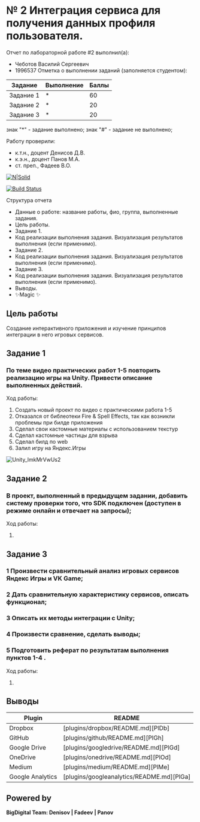 # № 2 Интеграция сервиса для получения данных профиля пользователя.
Отчет по лабораторной работе #2 выполнил(а):
- Чеботов Василий Сергеевич
- 1996537
Отметка о выполнении заданий (заполняется студентом):

| Задание | Выполнение | Баллы |
| ------ | ------ | ------ |
| Задание 1 | * | 60 |
| Задание 2 | * | 20 |
| Задание 3 | * | 20 |

знак "*" - задание выполнено; знак "#" - задание не выполнено;

Работу проверили:
- к.т.н., доцент Денисов Д.В.
- к.э.н., доцент Панов М.А.
- ст. преп., Фадеев В.О.

[![N|Solid](https://cldup.com/dTxpPi9lDf.thumb.png)](https://nodesource.com/products/nsolid)

[![Build Status](https://travis-ci.org/joemccann/dillinger.svg?branch=master)](https://travis-ci.org/joemccann/dillinger)

Структура отчета

- Данные о работе: название работы, фио, группа, выполненные задания.
- Цель работы.
- Задание 1.
- Код реализации выполнения задания. Визуализация результатов выполнения (если применимо).
- Задание 2.
- Код реализации выполнения задания. Визуализация результатов выполнения (если применимо).
- Задание 3.
- Код реализации выполнения задания. Визуализация результатов выполнения (если применимо).
- Выводы.
- ✨Magic ✨

## Цель работы
Создание интерактивного приложения и изучение принципов интеграции в него игровых сервисов.

## Задание 1
### По теме видео практических работ 1-5 повторить реализацию игры на Unity. Привести описание выполненных действий.

Ход работы:
1) Создать новый проект по видео с практическими работа 1-5
2) Отказался от библеотеки Fire & Spell Effects, так как возникли проблемы при билде приложения
3) Сделал свои кастомные материалы с использованием текстур
4) Сделал кастомные частицы для взрыва
5) Сделал билд по web
6) Залил игру на Яндекс.Игры

![Unity_lmkMrVwUs2](https://user-images.githubusercontent.com/83212097/193906327-957f9c89-2896-433c-b4b5-3c02846f9196.gif)

## Задание 2
### В проект, выполненный в предыдущем задании, добавить систему проверки того, что SDK подключен (доступен в режиме онлайн и отвечает на запросы);

Ход работы:

1)

## Задание 3
### 1 Произвести сравнительный анализ игровых сервисов Яндекс Игры и VK Game;
### 2 Дать сравнительную характеристику сервисов, описать функционал;
### 3 Описать их методы интеграции с Unity;
### 4 Произвести сравнение, сделать выводы;
### 5 Подготовить реферат по результатам выполнения пунктов 1-4 .

Ход работы:

1.

## Выводы

| Plugin | README |
| ------ | ------ |
| Dropbox | [plugins/dropbox/README.md][PlDb] |
| GitHub | [plugins/github/README.md][PlGh] |
| Google Drive | [plugins/googledrive/README.md][PlGd] |
| OneDrive | [plugins/onedrive/README.md][PlOd] |
| Medium | [plugins/medium/README.md][PlMe] |
| Google Analytics | [plugins/googleanalytics/README.md][PlGa] |

## Powered by

**BigDigital Team: Denisov | Fadeev | Panov**
